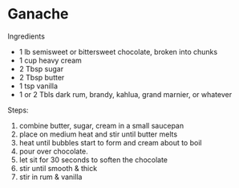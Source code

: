 # Ganache

Ingredients

* 1 lb semisweet or bittersweet chocolate, broken into chunks
* 1 cup heavy cream
* 2 Tbsp sugar
* 2 Tbsp butter
* 1 tsp vanilla
* 1 or 2 Tbls dark rum, brandy, kahlua, grand marnier, or whatever

Steps:

1. combine butter, sugar, cream in a small saucepan
2. place on medium heat and stir until butter melts
3. heat until bubbles start to form and cream about to boil
4. pour over chocolate.
5. let sit for 30 seconds to soften the chocolate
6. stir until smooth & thick
7. stir in rum & vanilla


